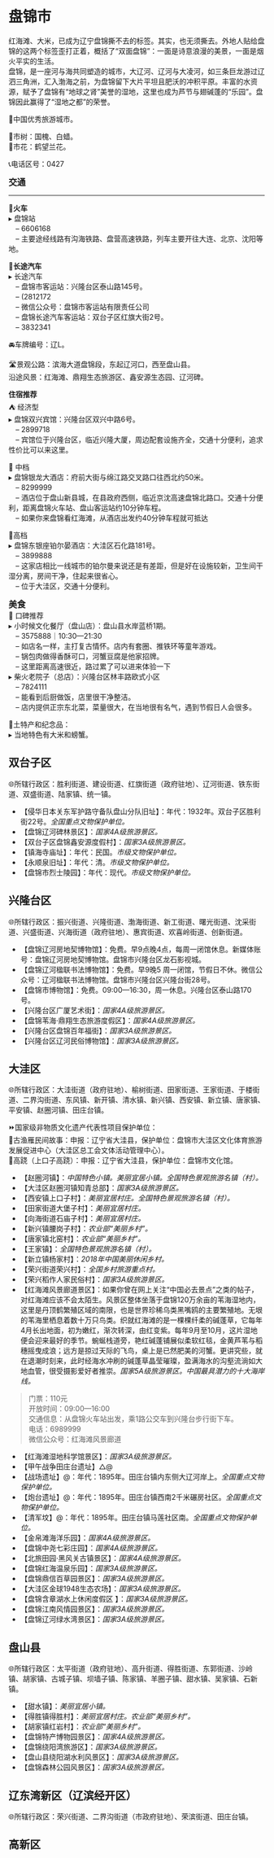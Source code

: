 # 盘锦市  

红海滩、大米，已成为辽宁盘锦撕不去的标签。其实，也无须撕去。外地人贴给盘锦的这两个标签歪打正着，概括了“双面盘锦”：一面是诗意浪漫的美景，一面是烟火平实的生活。  
盘锦，是一座河与海共同塑造的城市，大辽河、辽河与大凌河，如三条巨龙游过辽泗三角洲，汇入渤海之前，为盘锦留下大片平坦且肥沃的冲积平原。丰富的水资源，赋予了盘锦有“地球之肾”美誉的湿地，这里也成为芦节与翅碱蓬的“乐园”。盘锦因此赢得了“湿地之都”的荣誉。  

🏅中国优秀旅游城市。  

🌳市树：国槐、白蜡。  
🌸市花：鹤望兰花。  

📞电话区号：0427  

<big>**交通**</big>  
***  
🚈**火车**  
▸ 盘锦站  
　– 6606168  
　– 主要途经线路有沟海铁路、盘营高速铁路，列车主要开往大连、北京、沈阳等地。  

🚌**长途汽车**  
▸ 长途汽车  
　– 盘锦市客运站：兴隆台区泰山路145号。  
　– (2812172  
　– 微信公众号：盘锦市客运站有限责任公司  
　– 盘锦长途汽车客运站：双台子区红旗大街2号。  
　– 3832341  

🚘车牌编号：辽L。  

🛣️景观公路：滨海大道盘锦段，东起辽河口，西至盘山县。  
沿途风景：红海滩、鼎翔生态旅游区、鑫安源生态园、辽河碑。  

**住宿推荐**  
⛺ 经济型  
▸ 盘锦双兴宾馆：兴隆台区双兴中路6号。  
　– 2899718  
　– 宾馆位于兴隆台区，临近兴隆大厦，周边配套设施齐全，交通十分便利，追求性价比可以来这里。  

🏡 中档  
▸ 盘锦银龙大酒店：府前大街与绵江路交叉路口往西北约50米。  
　– 8299999  
　– 酒店位于盘山新县城，在县政府西侧，临近京沈高速盘锦北路口。交通十分便利，距离盘锦火车站、盘山客运站约10分钟车程。  
　– 如果你来盘锦看红海滩，从酒店出发约40分钟车程就可抵达  

🏨高档  
▸ 盘锦东银座铂尔晏酒店：大洼区石化路181号。  
　– 3899888  
　– 这家店相比一线城市的铂尔曼来说还是有差距，但是好在设施较新，卫生间干湿分离，房间干净，住起来很省心。  
　– 位于大洼区，交通十分便利。  

<big>**美食**</big>  
🏮 口碑推荐  
▸ 小时候文化餐厅（盘山店）：盘山县水岸蓝桥1期。  
　– 3575888｜10:30—21:30  
　– 如店名一样，主打复古情怀。店内有套圈、推铁环等童年游戏。  
　– 锅包肉做得香酥可口，河蟹豆腐是他家招牌。  
　– 这里距离高速很近，路过累了可以进来体验一下  
▸ 柴火老院子（总店）：兴隆台区林丰路欧式小区  
　– 7824111  
　– 能看到后厨做饭，店里很干净整洁。  
　– 店内提供正宗东北菜，菜量很大，在当地很有名气，遇到节假日人会很多。  

🧊土特产和纪念品：  
▸ 当地特色有大米和螃蟹。  

## 双台子区  
🌐所辖行政区：胜利街道、建设街道、红旗街道（政府驻地）、辽河街道、铁东街道、双盛街道、陆家镇、统一镇。  

* 【侵华日本关东军护路守备队盘山分队旧址】：年代：1932年。双台子区胜利街22号。*全国重点文物保护单位。*  
* 【盘锦辽河碑林景区】：*国家4A级旅游景区。*  
* 【双台子区盘锦鑫安源度假村】：*国家3A级旅游景区。*  
* 【镇海寺庙址】：年代：民国。*市级文物保护单位。*  
* 【永顺泉旧址】：年代：清。*市级文物保护单位。*  
* 【盘锦市烈士陵园】：年代：现代。*市级文物保护单位。*    

## 兴隆台区  
🌐所辖行政区：振兴街道、兴隆街道、渤海街道、新工街道、曙光街道、沈采街道、兴盛街道、兴海街道（政府驻地）、惠宾街道、欢喜岭街道、创新街道。  
  
* 【盘锦辽河房地契博物馆】：免费。早9点晚4点，每周一闭馆休息。新媒体账号：盘锦辽河房地契博物馆。盘锦市兴隆台区龙石影视城。  
* 【盘锦辽河楹联书法博物馆】：免费。早9晚5 周一闭馆，节假日不休。微信公众号：辽河楹联书法博物馆。盘锦市兴隆台区兴隆台街28号。  
* 【盘锦市博物馆】：免费。09:00—16:30，周一休息。兴隆台区泰山路170号。  
* 【兴隆台区广厦艺术街】：*国家4A级旅游景区。*  
* 【盘锦苇海·鼎翔生态旅游度假区】：*国家4A级旅游景区。*  
* 【兴隆台区盘锦百年福街】：*国家3A级旅游景区。*  
* 【兴隆台区辽河民俗博物馆】：*国家3A级旅游景区。*  

## 大洼区  
🌐所辖行政区：大洼街道（政府驻地）、榆树街道、田家街道、王家街道、于楼街道、二界沟街道、东风镇、新开镇、清水镇、新兴镇、西安镇、新立镇、唐家镇、平安镇、赵圈河镇、田庄台镇。  

⏩国家级非物质文化遗产代表性项目保护单位：  
🔸古渔雁民间故事：申报：辽宁省大洼县，保护单位：盘锦市大洼区文化体育旅游发展促进中心（大洼区总工会文体活动管理中心）。  
🔸高跷（上口子高跷）：申报：辽宁省大洼县，保护单位：盘锦市文化馆。  

* 【赵圈河镇】：*中国特色小镇。美丽宜居小镇。全国特色景观旅游名镇（村）。*  
* 【大洼区赵圈河镇知青总部】：*国家3A级旅游景区。*  
* 【西安镇上口子村】：*美丽宜居村庄。全国特色景观旅游名镇（村）。*  
* 【田家街道大堡子村】：*美丽宜居村庄。*  
* 【向海街道石庙子村】：*美丽宜居村庄。*  
* 【新兴镇腰岗子村】：*农业部“美丽乡村”。*  
* 【唐家镇北窑村】：*农业部“美丽乡村”。*  
* 【王家镇】：*全国特色景观旅游名镇（村）。*  
* 【新立镇杨家村】：*2018年中国美丽休闲乡村。*  
* 【荣兴街道荣兴村】：*全国乡村旅游重点村。*  
* 【荣兴稻作人家民俗村】：*国家3A级旅游景区。*  
* 【红海滩风景廊道景区】：如果你曾在网上关注“中国必去景点”之类的帖子，对红海滩应该不会太陌生。风景区整体坐落于盘锦120万余亩的苇海湿地内，这里是丹顶鹤繁殖区域的南限，也是世界珍稀乌类黑嘴鸥的主要繁殖地。无垠的苇海里栖息着数十万只鸟类。织就红海滩的是一棵棵纤柔的碱蓬草，它每年4月长出地面，初为嫩红，渐次转深，由红变紫。每年9月至10月，这片湿地便会迎来最好的季节。蜿蜒栈道旁，艳红碱蓬铺展似柔软红毯，金黄芦苇与稻穗摇曳成浪；远方是掠过天际的飞鸟，桌上是已然肥美的河蟹。更讲究些，就在退潮时刻来，此时经海水冲刷的碱蓬草晶莹璀璨，盈满海水的沟壑流淌如大地血管，很受摄影爱好者推崇。*国家5A级旅游景区。中国最具潜力的十大海岸线。*  
> 门票：110元  
> 开放时间：09:00—16:00  
> 交通信息：从盘锦火车站出发，乘1路公交车到兴隆台步行街下车。  
> 电话：6989999  
> 微信公众号：红海滩风景廊道  
* 【红海滩湿地科学馆景区】：*国家3A级旅游景区。*  
* 【甲午战争田庄台遗址】△@  
* 【战场遗址】@：年代：1895年。田庄台镇内东侧大辽河岸上。*全国重点文物保护单位。*  
* 【炮台遗址】@：年代：1895年。田庄台镇西南2千米碾房社区。*全国重点文物保护单位。*  
* 【清军坟】@：年代：1895年。田庄台镇马莲社区南。*全国重点文物保护单位。*  
* 【金帛滩海洋乐园】：*国家4A级旅游景区。*  
* 【盘锦中尧七彩庄园】：*国家4A级旅游景区。*  
* 【北旅田园·黑风关古镇景区】：*国家4A级旅游景区。*  
* 【盘锦红海温泉乐园】：*国家3A级旅游景区。*  
* 【盘锦鼎信百草园景区】：*国家3A级旅游景区。*  
* 【大洼区金球1948生态农场】：*国家3A级旅游景区。*  
* 【盘锦含章湖水上休闲度假区    】：*国家3A级旅游景区。*  
* 【盘锦江南风情园景区】：*国家3A级旅游景区。*  
* 【盘锦辽河绿水湾景区】：*国家3A级旅游景区。*  

## 盘山县  
🌐所辖行政区：太平街道（政府驻地）、高升街道、得胜街道、东郭街道、沙岭镇、胡家镇、古城子镇、坝墙子镇、陈家镇、羊圈子镇、甜水镇、吴家镇、石新镇。  

* 【甜水镇】：*美丽宜居小镇。*  
* 【得胜镇得胜村】：*美丽宜居村庄。农业部“美丽乡村”。*  
* 【胡家镇红岩村】：*农业部“美丽乡村”。*  
* 【盘锦特产博物园景区】：*国家4A级旅游景区。*  
* 【盘锦绕阳湾旅游区】：*国家3A级旅游景区。*  
* 【盘山县绕阳湖水利风景区】：*国家3A级旅游景区。*  
* 【盘锦森林公园风景区】：*国家3A级旅游景区。*  

## 辽东湾新区（辽滨经开区）  
🌐所辖行政区：荣兴街道、二界沟街道（市政府驻地）、荣滨街道、田庄台镇。  

## 高新区  
